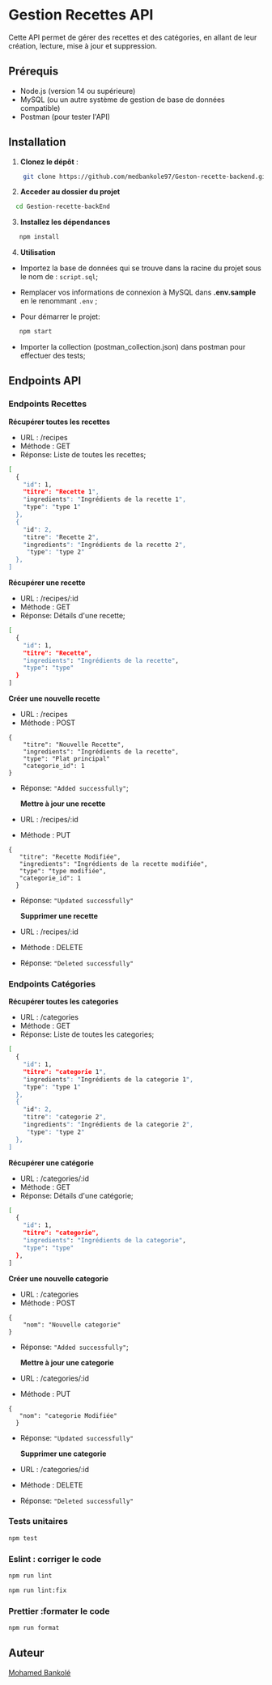 # Gestion Recettes API

Cette API permet de gérer des recettes et des catégories, en allant de leur création, lecture, mise à jour et suppression.

## Prérequis

- Node.js (version 14 ou supérieure)
- MySQL (ou un autre système de gestion de base de données compatible)
- Postman (pour tester l'API)


## Installation

1. **Clonez le dépôt** :

```bash
    git clone https://github.com/medbankole97/Geston-recette-backend.git
```

2.  **Acceder au dossier du projet**

```bash
  cd Gestion-recette-backEnd
```

3. **Installez les dépendances**

```bash
   npm install
```

4. **Utilisation**

- Importez la base de données qui se trouve dans la racine du projet sous le nom de : `script.sql`;

- Remplacer vos informations de connexion à MySQL dans **.env.sample** en le renommant `.env` ;
- Pour démarrer le projet:

```bash
   npm start
```

- Importer la collection (postman_collection.json) dans postman pour effectuer des tests;

## Endpoints API

### Endpoints Recettes

**Récupérer toutes les recettes**

- URL : /recipes
- Méthode : GET
- Réponse: Liste de toutes les recettes;
```bash
[
  {
    "id": 1,
    "titre": "Recette 1",
    "ingredients": "Ingrédients de la recette 1",
    "type": "type 1"
  },
  {
    "id": 2,
    "titre": "Recette 2",
    "ingredients": "Ingrédients de la recette 2",
     "type": "type 2"
  },
]
```

**Récupérer une recette**

- URL : /recipes/:id
- Méthode : GET
- Réponse: Détails d'une recette;
```bash
[
  {
    "id": 1,
    "titre": "Recette",
    "ingredients": "Ingrédients de la recette",
    "type": "type"
  }
]
```

**Créer une nouvelle recette**

- URL : /recipes
- Méthode : POST

```
{
    "titre": "Nouvelle Recette",
    "ingredients": "Ingrédients de la recette",
    "type": "Plat principal"
    "categorie_id": 1
}
```

- Réponse: `"Added successfully"`;

  **Mettre à jour une recette**

- URL : /recipes/:id
- Méthode : PUT

```
{
   "titre": "Recette Modifiée",
   "ingredients": "Ingrédients de la recette modifiée",
   "type": "type modifiée",
   "categorie_id": 1
  }
```

- Réponse: `"Updated successfully"`

  **Supprimer une recette**

- URL : /recipes/:id
- Méthode : DELETE
- Réponse: `"Deleted successfully"`

### Endpoints Catégories

**Récupérer toutes les categories**

- URL : /categories
- Méthode : GET
- Réponse: Liste de toutes les categories;
```bash
[
  {
    "id": 1,
    "titre": "categorie 1",
    "ingredients": "Ingrédients de la categorie 1",
    "type": "type 1"
  },
  {
    "id": 2,
    "titre": "categorie 2",
    "ingredients": "Ingrédients de la categorie 2",
     "type": "type 2"
  },
]
```

**Récupérer une catégorie**

- URL : /categories/:id
- Méthode : GET
- Réponse: Détails d'une catégorie;
```bash
[
  {
    "id": 1,
    "titre": "categorie",
    "ingredients": "Ingrédients de la categorie",
    "type": "type"
  },
]
```

**Créer une nouvelle categorie**

- URL : /categories
- Méthode : POST

```
{
    "nom": "Nouvelle categorie"
}
```

- Réponse: `"Added successfully"`;

  **Mettre à jour une categorie**

- URL : /categories/:id
- Méthode : PUT

```
{
   "nom": "categorie Modifiée"
  }
```

- Réponse: `"Updated successfully"`

  **Supprimer une categorie**

- URL : /categories/:id
- Méthode : DELETE
- Réponse: `"Deleted successfully"`

### Tests unitaires

```bash
npm test
```

### Eslint : corriger le code

```bash
npm run lint
```

```bash
npm run lint:fix
```

### Prettier :formater le code

```bash
npm run format
```

## Auteur
[Mohamed Bankolé](https://github.com/medbankole97)

